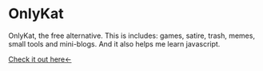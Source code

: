 # OnlyKat
OnlyKat, the free alternative.
This is includes: games, satire, trash, memes, small tools and mini-blogs.
And it also helps me learn javascript.

[Check it out here← ](https://learning-thing.github.io/OnlyKat/)
